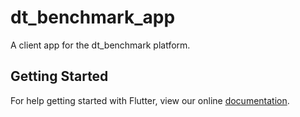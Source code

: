 # dt_benchmark_app

A client app for the dt_benchmark platform.

## Getting Started

For help getting started with Flutter, view our online
[documentation](https://flutter.io/).
